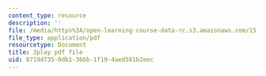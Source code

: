 ```yaml
---
content_type: resource
description: ''
file: /media/https%3A/open-learning-course-data-rc.s3.amazonaws.com/15-s12-blockchain-and-money-fall-2018/0719d7350db1366b1f194aed581b2eec_Ycy0Dy-B1c.pdf
file_type: application/pdf
resourcetype: Document
title: 3play pdf file
uid: 0719d735-0db1-366b-1f19-4aed581b2eec
---
```

